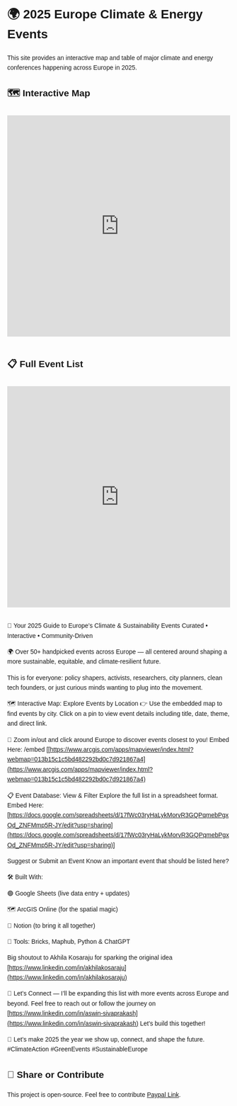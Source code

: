 
<html lang="en">
<head>
  <meta charset="UTF-8" />
  <meta name="viewport" content="width=device-width, initial-scale=1.0" />
  <title>2025 EU Climate & Energy Events</title>
  <style>
    body {
      font-family: Arial, sans-serif;
      line-height: 1.6;
      margin: 2rem;
    }
    iframe {
      width: 100%;
      height: 500px;
      border: none;
      margin: 1rem 0;
    }
  </style>
</head>
<body>
  <h1>🌍 2025 Europe Climate & Energy Events</h1>
  <p>This site provides an interactive map and table of major climate and energy conferences happening across Europe in 2025.</p>

  <h2>🗺️ Interactive Map</h2>

  <iframe src="https://www.arcgis.com/apps/mapviewer/index.html?webmap=013b15c1c5bd482292bd0c7d921867a4" allowfullscreen></iframe>


  <h2>📋 Full Event List</h2>

  <iframe src="https://docs.google.com/spreadsheets/d/17fWc03ryHaLykMorvR3GQPqmebPgxOd_ZNFMmp5R-JY/edit?usp=sharing"></iframe>


  

🍃 Your 2025 Guide to Europe’s Climate & Sustainability Events
Curated • Interactive • Community-Driven

🌍 Over 50+ handpicked events across Europe — all centered around shaping a more sustainable, equitable, and climate-resilient future.

This is for everyone: policy shapers, activists, researchers, city planners, clean tech founders, or just curious minds wanting to plug into the movement.



🗺️ Interactive Map: Explore Events by Location
👉 Use the embedded map to find events by city. Click on a pin to view event details including title, date, theme, and direct link.

📍 Zoom in/out and click around Europe to discover events closest to you!
 Embed Here: /embed [[https://www.arcgis.com/apps/mapviewer/index.html?webmap=013b15c1c5bd482292bd0c7d921867a4](https://www.arcgis.com/apps/mapviewer/index.html?webmap=013b15c1c5bd482292bd0c7d921867a4)

 📋 Event Database: View & Filter
Explore the full list in a spreadsheet format. 
Embed Here:[https://docs.google.com/spreadsheets/d/17fWc03ryHaLykMorvR3GQPqmebPgxOd_ZNFMmp5R-JY/edit?usp=sharing](https://docs.google.com/spreadsheets/d/17fWc03ryHaLykMorvR3GQPqmebPgxOd_ZNFMmp5R-JY/edit?usp=sharing)]

Suggest or Submit an Event
Know an important event that should be listed here?


🛠️ Built With:

🟢 Google Sheets (live data entry + updates)

🗺️ ArcGIS Online (for the spatial magic)

📓 Notion (to bring it all together)

🔧 Tools: Bricks, Maphub, Python & ChatGPT

Big shoutout to Akhila Kosaraju for sparking the original idea [https://www.linkedin.com/in/akhilakosaraju](https://www.linkedin.com/in/akhilakosaraju)


🤝 Let’s Connect — I’ll be expanding this list with more events across Europe and beyond.
Feel free to reach out or follow the journey on
[https://www.linkedin.com/in/aswin-sivaprakash](https://www.linkedin.com/in/aswin-sivaprakash) Let’s build this together!

💚 Let’s make 2025 the year we show up, connect, and shape the future.
#ClimateAction #GreenEvents #SustainableEurope 

<h2>🔗 Share or Contribute</h2>
  <p>This project is open-source. Feel free to contribute  <a href="https://paypal.me/intrusivethoughtsftw?country.x=PT&locale.x=en_US" target="_blank">Paypal Link</a>.</p>
</body>
</html>
